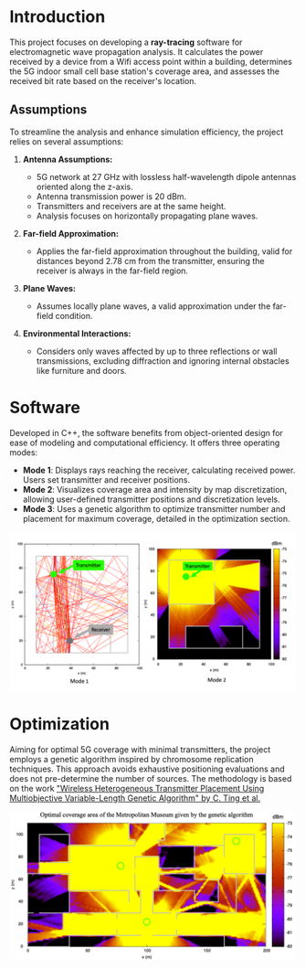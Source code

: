 # Introduction

This project focuses on developing a **ray-tracing** software for electromagnetic wave propagation analysis. It calculates the power received by a device from a Wifi access point within a building, determines the 5G indoor small cell base station's coverage area, and assesses the received bit rate based on the receiver's location.

## Assumptions

To streamline the analysis and enhance simulation efficiency, the project relies on several assumptions:
1. **Antenna Assumptions:**
   - 5G network at 27 GHz with lossless half-wavelength dipole antennas oriented along the z-axis.
   - Antenna transmission power is 20 dBm.
   - Transmitters and receivers are at the same height.
   - Analysis focuses on horizontally propagating plane waves.
    
2. **Far-field Approximation:**
   - Applies the far-field approximation throughout the building, valid for distances beyond 2.78 cm from the transmitter, ensuring the receiver is always in the far-field region.
    
3. **Plane Waves:**
   - Assumes locally plane waves, a valid approximation under the far-field condition.
    
4. **Environmental Interactions:**
   - Considers only waves affected by up to three reflections or wall transmissions, excluding diffraction and ignoring internal obstacles like furniture and doors.

# Software

Developed in C++, the software benefits from object-oriented design for ease of modeling and computational efficiency. It offers three operating modes:
- **Mode 1**: Displays rays reaching the receiver, calculating received power. Users set transmitter and receiver positions.
- **Mode 2**: Visualizes coverage area and intensity by map discretization, allowing user-defined transmitter positions and discretization levels.
- **Mode 3**: Uses a genetic algorithm to optimize transmitter number and placement for maximum coverage, detailed in the optimization section.

<img src="assets/Modes.png" width="500" align="center">

# Optimization

Aiming for optimal 5G coverage with minimal transmitters, the project employs a genetic algorithm inspired by chromosome replication techniques. This approach avoids exhaustive positioning evaluations and does not pre-determine the number of sources. The methodology is based on the work <a href="https://ieeexplore.ieee.org/document/4812006"/>"Wireless Heterogeneous Transmitter Placement Using Multiobjective Variable-Length Genetic Algorithm" by C. Ting et al.</a>

<img src="assets/GA_result.png" width="500" align="center">
